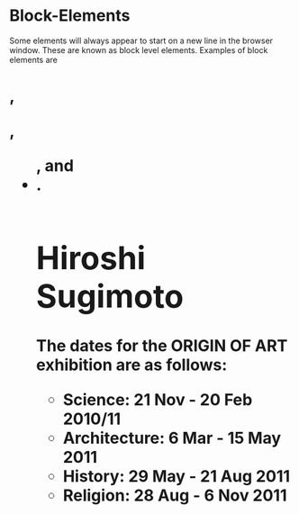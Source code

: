 # Block-Elements

Some elements will always appear to start on a new line in the browser window. These are known as block level elements.
Examples of block elements are 
<h1>, <p>, <ul>, and <li>.

<h1>Hiroshi Sugimoto</h1>
<p>The dates for the ORIGIN OF ART exhibition are as 
 follows:</p>
<ul>
 <li>Science: 21 Nov - 20 Feb 2010/11</li>
 <li>Architecture: 6 Mar - 15 May 2011</li>
 <li>History: 29 May - 21 Aug 2011</li>
 <li>Religion: 28 Aug - 6 Nov 2011</li>
</ul>
